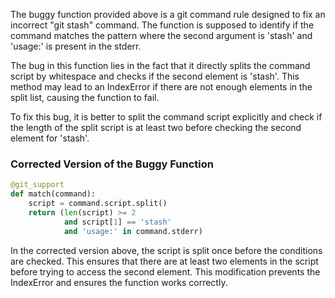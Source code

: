 The buggy function provided above is a git command rule designed to fix an incorrect "git stash" command. The function is supposed to identify if the command matches the pattern where the second argument is 'stash' and 'usage:' is present in the stderr.

The bug in this function lies in the fact that it directly splits the command script by whitespace and checks if the second element is 'stash'. This method may lead to an IndexError if there are not enough elements in the split list, causing the function to fail.

To fix this bug, it is better to split the command script explicitly and check if the length of the split script is at least two before checking the second element for 'stash'.

### Corrected Version of the Buggy Function
```python
@git_support
def match(command):
    script = command.script.split()
    return (len(script) >= 2
            and script[1] == 'stash'
            and 'usage:' in command.stderr)
```

In the corrected version above, the script is split once before the conditions are checked. This ensures that there are at least two elements in the script before trying to access the second element. This modification prevents the IndexError and ensures the function works correctly.